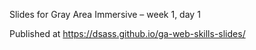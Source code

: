 Slides for Gray Area Immersive – week 1, day 1

Published at https://dsass.github.io/ga-web-skills-slides/
